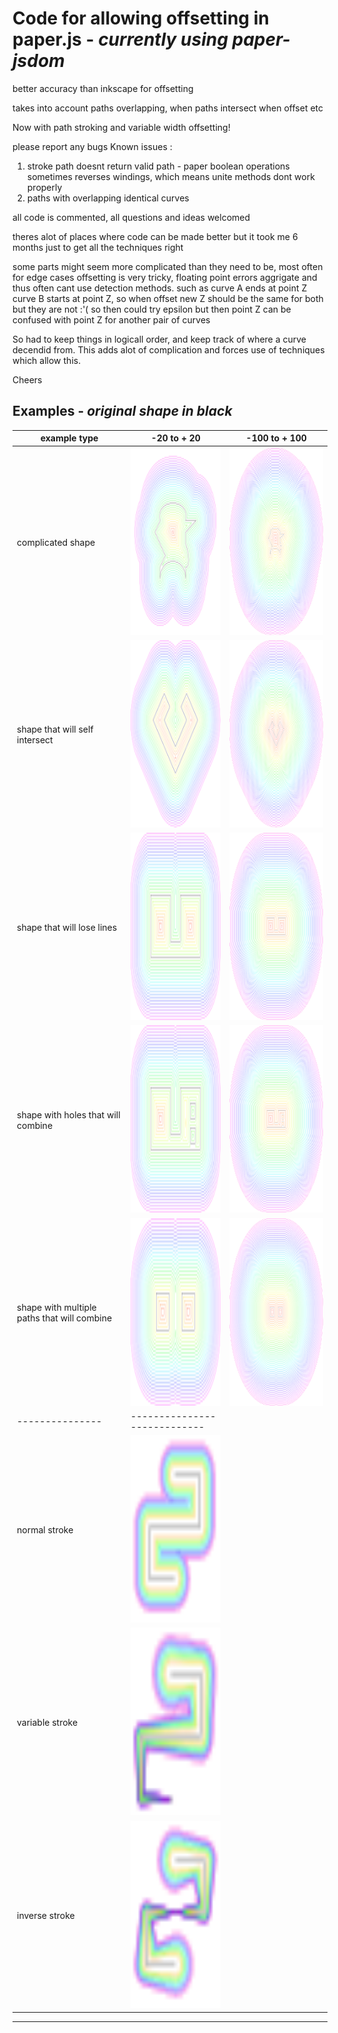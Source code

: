 
# Code for allowing offsetting in paper.js - *currently using paper-jsdom*

better accuracy than inkscape for offsetting

takes into account paths overlapping, when paths intersect when offset etc

Now with path stroking and variable width offsetting!

please report any bugs
Known issues :
  1. stroke path doesnt return valid path - paper boolean operations sometimes reverses windings, which means unite methods dont work properly
  2. paths with overlapping identical curves
  

all code is commented, all questions and ideas welcomed

theres alot of places where code can be made better but it took me 6 months just to get all the techniques right

some parts might seem more complicated than they need to be, most often for edge cases
offsetting is very tricky, floating point errors aggrigate and thus often cant use detection methods.
such as curve A ends at point Z curve B starts at point Z, so when offset new Z should be the same for both
but they are not :'( so then could try epsilon but then point Z can be confused with point Z for another pair of curves

So had to keep things in logicall order, and keep track of where a curve decendid from. This adds alot of complication and forces use
of techniques which allow this.

Cheers

Examples - *original shape in black*
-------------------------------------------
example type | -20 to + 20  | -100 to + 100
------------ | -------------|--------------
complicated shape | <img src="/example1-10.svg" width="300" height="300" />|<img src="/example1-100.svg" width="300" height="300" />
shape that will self intersect | <img src="/example2-10.svg" width="300" height="300" />|<img src="/example2-100.svg" width="300" height="300" />
shape that will lose lines | <img src="/example3-10.svg" width="300" height="300" />|<img src="/example3-100.svg" width="300" height="300" />
shape with holes that will combine| <img src="/example4-10.svg" width="300" height="300" />|<img src="/example4-100.svg" width="300" height="300" />
shape with multiple paths that will combine | <img src="/example5-10.svg" width="300" height="300" />|<img src="/example5-100.svg" width="300" height="300" />
---------------|----------------------------
normal stroke  |<img src="/Stroke.SVG" width="300" height="300" />
variable stroke|<img src="/VariableWidthstroke.SVG" width="300" height="300" />
inverse stroke |<img src="/InverseStroke.SVG" width="300" height="300" />
--------------------------------------------
